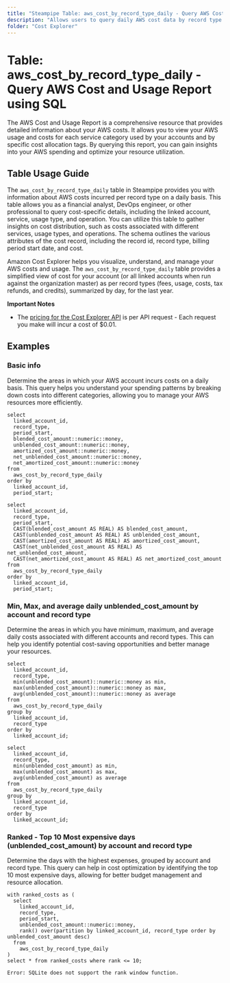 ```yaml
---
title: "Steampipe Table: aws_cost_by_record_type_daily - Query AWS Cost and Usage Report using SQL"
description: "Allows users to query daily AWS cost data by record type. This table provides information about AWS costs incurred per record type on a daily basis."
folder: "Cost Explorer"
---
```


# Table: aws_cost_by_record_type_daily - Query AWS Cost and Usage Report using SQL

The AWS Cost and Usage Report is a comprehensive resource that provides detailed information about your AWS costs. It allows you to view your AWS usage and costs for each service category used by your accounts and by specific cost allocation tags. By querying this report, you can gain insights into your AWS spending and optimize your resource utilization.

## Table Usage Guide

The `aws_cost_by_record_type_daily` table in Steampipe provides you with information about AWS costs incurred per record type on a daily basis. This table allows you as a financial analyst, DevOps engineer, or other professional to query cost-specific details, including the linked account, service, usage type, and operation. You can utilize this table to gather insights on cost distribution, such as costs associated with different services, usage types, and operations. The schema outlines the various attributes of the cost record, including the record id, record type, billing period start date, and cost.

Amazon Cost Explorer helps you visualize, understand, and manage your AWS costs and usage.  The `aws_cost_by_record_type_daily` table provides a simplified view of cost for your account (or all linked accounts when run against the organization master) as per record types (fees, usage, costs, tax refunds, and credits), summarized by day, for the last year.  

**Important Notes**
- The [pricing for the Cost Explorer API](https://aws.amazon.com/aws-cost-management/pricing/) is per API request - Each request you make will incur a cost of $0.01.

## Examples

### Basic info
Determine the areas in which your AWS account incurs costs on a daily basis. This query helps you understand your spending patterns by breaking down costs into different categories, allowing you to manage your AWS resources more efficiently.

```sql+postgres
select
  linked_account_id,
  record_type,
  period_start,
  blended_cost_amount::numeric::money,
  unblended_cost_amount::numeric::money,
  amortized_cost_amount::numeric::money,
  net_unblended_cost_amount::numeric::money,
  net_amortized_cost_amount::numeric::money
from 
  aws_cost_by_record_type_daily
order by
  linked_account_id,
  period_start;
```

```sql+sqlite
select
  linked_account_id,
  record_type,
  period_start,
  CAST(blended_cost_amount AS REAL) AS blended_cost_amount,
  CAST(unblended_cost_amount AS REAL) AS unblended_cost_amount,
  CAST(amortized_cost_amount AS REAL) AS amortized_cost_amount,
  CAST(net_unblended_cost_amount AS REAL) AS net_unblended_cost_amount,
  CAST(net_amortized_cost_amount AS REAL) AS net_amortized_cost_amount
from 
  aws_cost_by_record_type_daily
order by
  linked_account_id,
  period_start;
```

### Min, Max, and average daily unblended_cost_amount by account and record type
Determine the areas in which you have minimum, maximum, and average daily costs associated with different accounts and record types. This can help you identify potential cost-saving opportunities and better manage your resources.

```sql+postgres
select
  linked_account_id,
  record_type,
  min(unblended_cost_amount)::numeric::money as min,
  max(unblended_cost_amount)::numeric::money as max,
  avg(unblended_cost_amount)::numeric::money as average
from 
  aws_cost_by_record_type_daily
group by
  linked_account_id,
  record_type
order by
  linked_account_id;
```

```sql+sqlite
select
  linked_account_id,
  record_type,
  min(unblended_cost_amount) as min,
  max(unblended_cost_amount) as max,
  avg(unblended_cost_amount) as average
from 
  aws_cost_by_record_type_daily
group by
  linked_account_id,
  record_type
order by
  linked_account_id;
```

### Ranked - Top 10 Most expensive days (unblended_cost_amount) by account and record type
Determine the days with the highest expenses, grouped by account and record type. This query can help in cost optimization by identifying the top 10 most expensive days, allowing for better budget management and resource allocation.

```sql+postgres
with ranked_costs as (
  select
    linked_account_id,
    record_type,
    period_start,
    unblended_cost_amount::numeric::money,
    rank() over(partition by linked_account_id, record_type order by unblended_cost_amount desc)
  from 
    aws_cost_by_record_type_daily
)
select * from ranked_costs where rank <= 10;
```

```sql+sqlite
Error: SQLite does not support the rank window function.
```